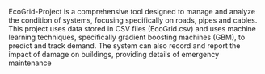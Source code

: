 EcoGrid-Project is a comprehensive tool designed to manage and analyze the condition of systems, focusing specifically on roads, pipes and cables. This project uses data stored in CSV files (EcoGrid.csv) and uses machine learning techniques, specifically gradient boosting machines (GBM), to predict and track demand. The system can also record and report the impact of damage on buildings, providing details of emergency maintenance
